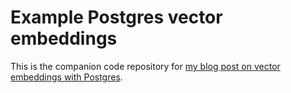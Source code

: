 # Example Postgres vector embeddings

This is the companion code repository for [my blog post on vector embeddings with Postgres](https://stephencollins.tech/posts/how-to-use-postgresql-to-store-and-query-vector-embeddings).
